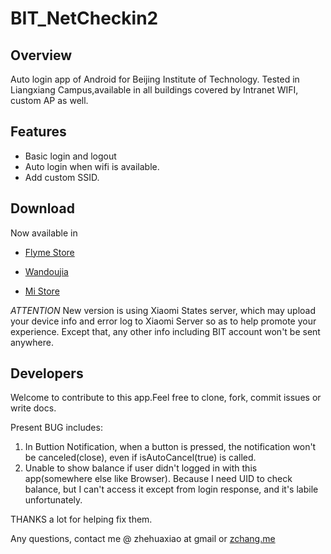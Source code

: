 # BIT_NetCheckin2

 Overview
---
 Auto login app of Android for Beijing Institute of Technology.
 Tested in Liangxiang Campus,available in all buildings covered by Intranet WIFI, custom
 AP as well.
     
 Features
---
*   Basic login and logout
*   Auto login when wifi is available.
*   Add custom SSID.

 Download
---
Now available in 

*   [Flyme Store](http://app.flyme.cn/apps/public/detail?package_name=org.bitnp.netcheckin2)

*   [Wandoujia](http://www.wandoujia.com/apps/org.bitnp.netcheckin2)

*   [Mi Store](http://app.mi.com/detail/90070)
    
*ATTENTION* New version is using Xiaomi States server, which may upload your device info and
error log to Xiaomi Server so as to help promote your experience.
Except that, any other info including BIT account won't be sent anywhere.

 Developers
---
Welcome to contribute to this app.Feel free to clone, fork, commit issues or write docs.

Present BUG includes:

1. In Buttion Notification, when a button is pressed, the notification won't be canceled(close),
even if isAutoCancel(true) is called.
2. Unable to show balance if user didn't logged in with this app(somewhere else like Browser).
Because I need UID to check balance, but I can't access it except from login response, 
and it's labile unfortunately.

THANKS a lot for helping fix them.

Any questions, contact me @ zhehuaxiao at gmail
or [zchang.me](http://zchang.me)
